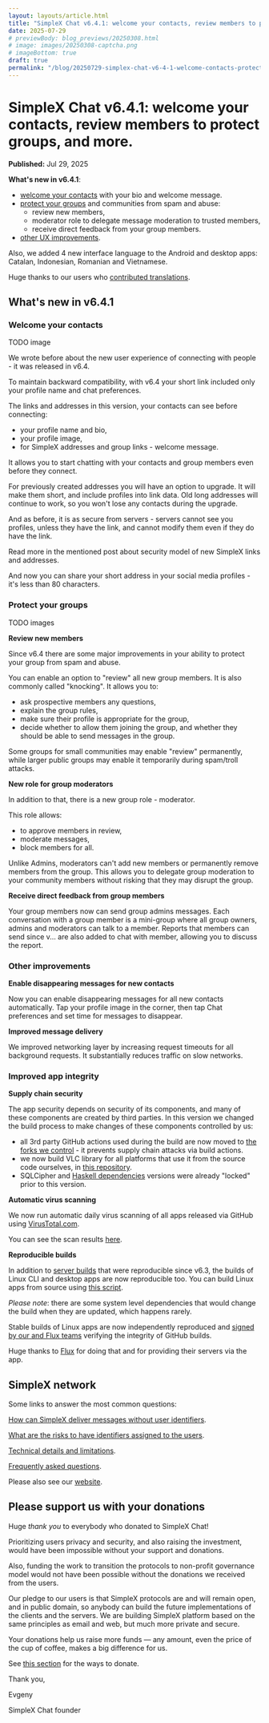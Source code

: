 ```yaml
---
layout: layouts/article.html
title: "SimpleX Chat v6.4.1: welcome your contacts, review members to protect groups, and more."
date: 2025-07-29
# previewBody: blog_previews/20250308.html
# image: images/20250308-captcha.png
# imageBottom: true
draft: true
permalink: "/blog/20250729-simplex-chat-v6-4-1-welcome-contacts-protect-groups-app-security.html"
---
```


# SimpleX Chat v6.4.1: welcome your contacts, review members to protect groups, and more.

**Published:** Jul 29, 2025

**What's new in v6.4.1**:

- [welcome your contacts](#welcome-your-contacts) with your bio and welcome message.
- [protect your groups](#protect-your-groups) and communities from spam and abuse:
  - review new members,
  - moderator role to delegate message moderation to trusted members,
  - receive direct feedback from your group members.
- [other UX improvements](#other-improvements).

Also, we added 4 new interface language to the Android and desktop apps: Catalan, Indonesian, Romanian and Vietnamese.

Huge thanks to our users who [contributed translations](https://github.com/simplex-chat/simplex-chat#help-translating-simplex-chat).

## What's new in v6.4.1

### Welcome your contacts

TODO image

We wrote before about the new user experience of connecting with people - it was released in v6.4.

To maintain backward compatibility, with v6.4 your short link included only your profile name and chat preferences.

The links and addresses in this version, your contacts can see before connecting:
- your profile name and bio,
- your profile image,
- for SimpleX addresses and group links - welcome message.

It allows you to start chatting with your contacts and group members even before they connect.

For previously created addresses you will have an option to upgrade. It will make them short, and include profiles into link data. Old long addresses will continue to work, so you won't lose any contacts during the upgrade.

And as before, it is as secure from servers - servers cannot see you profiles, unless they have the link, and cannot modify them even if they do have the link.

Read more in the mentioned post about security model of new SimpleX links and addresses.

And now you can share your short address in your social media profiles - it's less than 80 characters.

### Protect your groups

TODO images

**Review new members**

Since v6.4 there are some major improvements in your ability to protect your group from spam and abuse.

You can enable an option to "review" all new group members. It is also commonly called "knocking". It allows you to:
- ask prospective members any questions,
- explain the group rules,
- make sure their profile is appropriate for the group,
- decide whether to allow them joining the group, and whether they should be able to send messages in the group.

Some groups for small communities may enable "review" permanently, while larger public groups may enable it temporarily during spam/troll attacks.

**New role for group moderators**

In addition to that, there is a new group role - moderator.

This role allows:
- to approve members in review,
- moderate messages,
- block members for all.

Unlike Admins, moderators can't add new members or permanently remove members from the group. This allows you to delegate group moderation to your community members without risking that they may disrupt the group.

**Receive direct feedback from group members**

Your group members now can send group admins messages. Each conversation with a group member is a mini-group where all group owners, admins and moderators can talk to a member. Reports that members can send since v... are also added to chat with member, allowing you to discuss the report.

### Other improvements

**Enable disappearing messages for new contacts**

Now you can enable disappearing messages for all new contacts automatically. Tap your profile image in the corner, then tap Chat preferences and set time for messages to disappear.

**Improved message delivery**

We improved networking layer by increasing request timeouts for all background requests. It substantially reduces traffic on slow networks.

### Improved app integrity

**Supply chain security**

The app security depends on security of its components, and many of these components are created by third parties. In this version we changed the build process to make changes of these components controlled by us:
- all 3rd party GitHub actions used during the build are now moved to [the forks we control](https://github.com/simplex-chat?q=action&type=fork&sort=name) - it prevents supply chain attacks via build actions.
- we now build VLC library for all platforms that use it from the source code ourselves, in [this repository](https://github.com/simplex-chat/vlc).
- SQLCipher and [Haskell dependencies](https://github.com/simplex-chat/simplex-chat/blob/stable/docs/dependencies/HASKELL.md) versions were already "locked" prior to this version.

**Automatic virus scanning**

We now run automatic daily virus scanning of all apps released via GitHub using [VirusTotal.com](https://www.virustotal.com/).

You can see the scan results [here](https://github.com/simplex-chat/simplex-virutstotal-scan).

**Reproducible builds**

In addition to [server builds](https://github.com/simplex-chat/simplexmq/releases/tag/v6.4.1) that were reproducible since v6.3, the builds of Linux CLI and desktop apps are now reproducible too. You can build Linux apps from source using [this script](https://github.com/simplex-chat/simplex-chat/blob/master/scripts/simplex-chat-reproduce-builds.sh).

*Please note*: there are some system level dependencies that would change the build when they are updated, which happens rarely.

Stable builds of Linux apps are now independently reproduced and [signed by our and Flux teams](https://github.com/simplex-chat/simplex-chat/releases/tag/v6.4.1) verifying the integrity of GitHub builds.

Huge thanks to [Flux](https://runonflux.com/) for doing that and for providing their servers via the app.

## SimpleX network

Some links to answer the most common questions:

[How can SimpleX deliver messages without user identifiers](./20220511-simplex-chat-v2-images-files.md#the-first-messaging-platform-without-user-identifiers).

[What are the risks to have identifiers assigned to the users](./20220711-simplex-chat-v3-released-ios-notifications-audio-video-calls-database-export-import-protocol-improvements.md#why-having-users-identifiers-is-bad-for-the-users).

[Technical details and limitations](https://github.com/simplex-chat/simplex-chat#privacy-and-security-technical-details-and-limitations).

[Frequently asked questions](../docs/FAQ.md).

Please also see our [website](https://simplex.chat).

## Please support us with your donations

Huge *thank you* to everybody who donated to SimpleX Chat!

Prioritizing users privacy and security, and also raising the investment, would have been impossible without your support and donations.

Also, funding the work to transition the protocols to non-profit governance model would not have been possible without the donations we received from the users.

Our pledge to our users is that SimpleX protocols are and will remain open, and in public domain, so anybody can build the future implementations of the clients and the servers. We are building SimpleX platform based on the same principles as email and web, but much more private and secure.

Your donations help us raise more funds &mdash; any amount, even the price of the cup of coffee, makes a big difference for us.

See [this section](https://github.com/simplex-chat/simplex-chat/#please-support-us-with-your-donations) for the ways to donate.

Thank you,

Evgeny

SimpleX Chat founder
